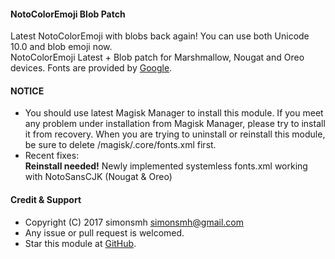 #### NotoColorEmoji Blob Patch

Latest NotoColorEmoji with blobs back again! You can use both Unicode 10.0 and blob emoji now.  
NotoColorEmoji Latest + Blob patch for Marshmallow, Nougat and Oreo devices.
Fonts are provided by [Google](https://github.com/googlei18n/noto-emoji).

#### NOTICE

* You should use latest Magisk Manager to install this module. If you meet any problem under installation from Magisk Manager, please try to install it from recovery. When you are trying to uninstall or reinstall this module, be sure to delete /magisk/.core/fonts.xml first.
* Recent fixes:  
**Reinstall needed!** Newly implemented systemless fonts.xml working with NotoSansCJK (Nougat & Oreo)

#### Credit & Support

* Copyright (C) 2017 simonsmh <simonsmh@gmail.com>
* Any issue or pull request is welcomed.
* Star this module at [GitHub](https://github.com/Magisk-Modules-Repo/magisk-notocoloremoji-replacer).
